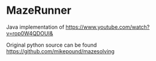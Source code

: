 # MazeRunner
Java implementation of https://www.youtube.com/watch?v=rop0W4QDOUI&

Original python source can be found https://github.com/mikepound/mazesolving

